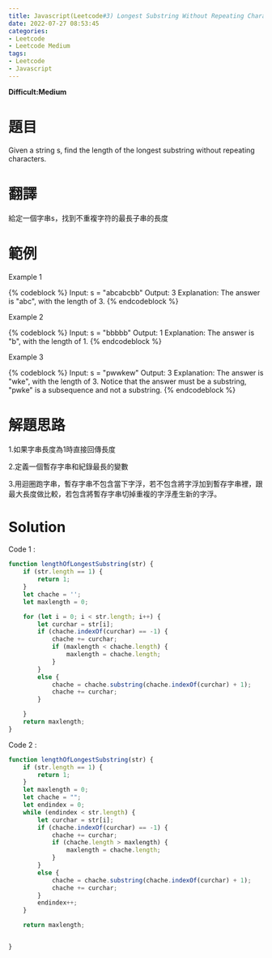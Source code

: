 ```yaml
---
title: Javascript(Leetcode#3) Longest Substring Without Repeating Characters
date: 2022-07-27 08:53:45
categories: 
- Leetcode 
- Leetcode Medium 
tags:
- Leetcode
- Javascript
---
```


**Difficult:Medium**

# 題目
Given a string s, find the length of the longest substring without repeating characters.

<!--more-->

# 翻譯


給定一個字串s，找到不重複字符的最長子串的長度


# 範例

Example 1

{% codeblock %}
Input: s = "abcabcbb"
Output: 3
Explanation: The answer is "abc", with the length of 3.
{% endcodeblock %}

Example 2

{% codeblock %}
Input: s = "bbbbb"
Output: 1
Explanation: The answer is "b", with the length of 1.
{% endcodeblock %}

Example 3

{% codeblock %}
Input: s = "pwwkew"
Output: 3
Explanation: The answer is "wke", with the length of 3.
Notice that the answer must be a substring, "pwke" is a subsequence and not a substring.
{% endcodeblock %}

# 解題思路
1.如果字串長度為1時直接回傳長度

2.定義一個暫存字串和紀錄最長的變數

3.用迴圈跑字串，暫存字串不包含當下字浮，若不包含將字浮加到暫存字串裡，跟最大長度做比較，若包含將暫存字串切掉重複的字浮產生新的字浮。

# Solution

Code 1 :
```javascript
function lengthOfLongestSubstring(str) {
    if (str.length == 1) {
        return 1;
    }
    let chache = '';
    let maxlength = 0;

    for (let i = 0; i < str.length; i++) {
        let curchar = str[i];
        if (chache.indexOf(curchar) == -1) {
            chache += curchar;
            if (maxlength < chache.length) {
                maxlength = chache.length;
            }
        }
        else {
            chache = chache.substring(chache.indexOf(curchar) + 1);
            chache += curchar;
        }

    }
    return maxlength;
}
```


Code 2 :
```javascript
function lengthOfLongestSubstring(str) {
    if (str.length == 1) {
        return 1;
    }
    let maxlength = 0;
    let chache = "";
    let endindex = 0;
    while (endindex < str.length) {
        let curchar = str[i];
        if (chache.indexOf(curchar) == -1) {
            chache += curchar;
            if (chache.length > maxlength) {
                maxlength = chache.length;
            }
        }
        else {
            chache = chache.substring(chache.indexOf(curchar) + 1);
            chache += curchar;
        }
        endindex++;
    }

    return maxlength;


}
```